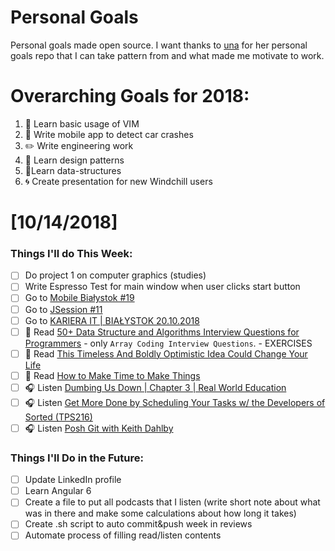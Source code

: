 Personal Goals
==============

Personal goals made open source. I want thanks to [una](https://github.com/una/personal-goals) for her personal goals repo that I can take pattern from and what made me motivate to work. 


# Overarching Goals for 2018:
1. 💛 Learn basic usage of VIM
2. 📱 Write mobile app to detect car crashes
3. ✏️ Write engineering work
4. 💚 Learn design patterns
5. 💙Learn data-structures
6. 🌀 Create presentation for new Windchill users


# [10/14/2018]

### Things I'll do This Week:

- [ ] Do project 1 on computer graphics (studies)
- [ ] Write Espresso Test for main window when user clicks start button
- [ ] Go to [Mobile Białystok #19](https://www.facebook.com/events/684609151926396/)
- [ ] Go to [JSession #11](https://www.facebook.com/events/1155665697943088/#)
- [ ] Go to [KARIERA IT | BIAŁYSTOK 20.10.2018](https://careercon.pl/konferencja/kariera-it-bialystok-20-10-2018/?lang=pl#formRegister)
- [ ] 📗 Read [50+ Data Structure and Algorithms Interview Questions for Programmers](https://hackernoon.com/50-data-structure-and-algorithms-interview-questions-for-programmers-b4b1ac61f5b0) - only `Array Coding Interview Questions`. - EXERCISES
- [ ] 📗 Read [This Timeless And Boldly Optimistic Idea Could Change Your Life](https://medium.com/thrive-global/this-timeless-and-boldy-optimistic-idea-could-change-your-life-5c9cffe17214)
- [ ] 📗 Read [How to Make Time to Make Things](https://medium.com/s/story/understanding-creative-time-4225bb9b5e7b)
- [ ] 🎧 Listen [Dumbing Us Down | Chapter 3 | Real World Education](https://www.youtube.com/watch?v=nCQg9qZTxAE)
- [ ] 🎧 Listen [Get More Done by Scheduling Your Tasks w/ the Developers of Sorted (TPS216)](http://www.asianefficiency.com/podcast/216-sorted-app/)
- [ ] 🎧 Listen [Posh Git with Keith Dahlby](https://www.allthingsgit.com/episodes/posh_git_with_keith_dahlby.html)

### Things I'll Do in the Future:

- [ ] Update LinkedIn profile
- [ ] Learn Angular 6
- [ ] Create a file to put all podcasts that I listen (write short note about what was in there and make some calculations about how long it takes)
- [ ] Create .sh script to auto commit&push week in reviews
- [ ] Automate process of filling read/listen contents
